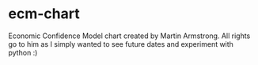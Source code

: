 # ecm-chart
Economic Confidence Model chart created by Martin Armstrong. All rights go to him as I simply wanted to see future dates and experiment with python :)
